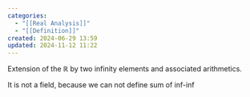```yaml
---
categories:
  - "[[Real Analysis]]"
  - "[[Definition]]"
created: 2024-06-29 13:59
updated: 2024-11-12 11:22
---
```

Extension of the $\mathbb{R}$ by two infinity elements and associated arithmetics.

It is not a field, because we can not define sum of inf-inf